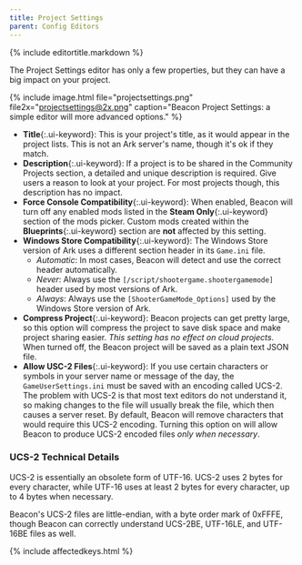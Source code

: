 ```yaml
---
title: Project Settings
parent: Config Editors
---
```

{% include editortitle.markdown %}

The Project Settings editor has only a few properties, but they can have a big impact on your project.

{% include image.html file="projectsettings.png" file2x="projectsettings@2x.png" caption="Beacon Project Settings: a simple editor will more advanced options." %}

- **Title**{:.ui-keyword}: This is your project's title, as it would appear in the project lists. This is not an Ark server's name, though it's ok if they match.
- **Description**{:.ui-keyword}: If a project is to be shared in the Community Projects section, a detailed and unique description is required. Give users a reason to look at your project. For most projects though, this description has no impact.
- **Force Console Compatibility**{:.ui-keyword}: When enabled, Beacon will turn off any enabled mods listed in the **Steam Only**{:.ui-keyword} section of the mods picker. Custom mods created within the **Blueprints**{:.ui-keyword} section are **not** affected by this setting.
- **Windows Store Compatibility**{:.ui-keyword}: The Windows Store version of Ark uses a different section header in its `Game.ini` file.
    - *Automatic*: In most cases, Beacon will detect and use the correct header automatically.
    - *Never*: Always use the `[/script/shootergame.shootergamemode]` header used by most versions of Ark.
    - *Always*: Always use the `[ShooterGameMode_Options]` used by the Windows Store version of Ark.
- **Compress Project**{:.ui-keyword}: Beacon projects can get pretty large, so this option will compress the project to save disk space and make project sharing easier. *This setting has no effect on cloud projects*. When turned off, the Beacon project will be saved as a plain text JSON file.
- **Allow USC-2 Files**{:.ui-keyword}: If you use certain characters or symbols in your server name or message of the day, the `GameUserSettings.ini` must be saved with an encoding called UCS-2. The problem with UCS-2 is that most text editors do not understand it, so making changes to the file will usually break the file, which then causes a server reset. By default, Beacon will remove characters that would require this UCS-2 encoding. Turning this option on will allow Beacon to produce UCS-2 encoded files *only when necessary*.

### UCS-2 Technical Details

UCS-2 is essentially an obsolete form of UTF-16. UCS-2 uses 2 bytes for every character, while UTF-16 uses at least 2 bytes for every character, up to 4 bytes when necessary.

Beacon's UCS-2 files are little-endian, with a byte order mark of 0xFFFE, though Beacon can correctly understand UCS-2BE, UTF-16LE, and UTF-16BE files as well.

{% include affectedkeys.html %}